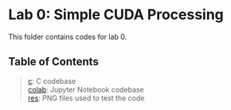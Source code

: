 # Lab 0: Simple CUDA Processing  
This folder contains codes for lab 0.  

## Table of Contents  
> [c](./c): C codebase  
> [colab](./colab): Jupyter Notebook codebase  
> [res](./res): PNG files used to test the code  
